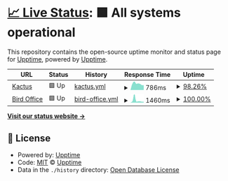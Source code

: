 # [📈 Live Status](https://upptime.github.io/upptime): <!--live status--> **🟩 All systems operational**

This repository contains the open-source uptime monitor and status page for [Upptime](https://upptime.js.org), powered by [Upptime](https://github.com/upptime/upptime).

<!--start: status pages-->
<!-- This summary is generated by Upptime (https://github.com/upptime/upptime) -->
<!-- Do not edit this manually, your changes will be overwritten -->
<!-- prettier-ignore -->
| URL | Status | History | Response Time | Uptime |
| --- | ------ | ------- | ------------- | ------ |
| <img alt="" src="https://icons.duckduckgo.com/ip3/www.kactus.com.ico" height="13"> [Kactus](https://www.kactus.com) | 🟩 Up | [kactus.yml](https://github.com/GregHubs/uptime/commits/HEAD/history/kactus.yml) | <details><summary><img alt="Response time graph" src="./graphs/kactus/response-time-week.png" height="20"> 786ms</summary><br><a href="https://GregHubs.github.io/uptime/history/kactus"><img alt="Response time 770" src="https://img.shields.io/endpoint?url=https%3A%2F%2Fraw.githubusercontent.com%2FGregHubs%2Fuptime%2FHEAD%2Fapi%2Fkactus%2Fresponse-time.json"></a><br><a href="https://GregHubs.github.io/uptime/history/kactus"><img alt="24-hour response time 618" src="https://img.shields.io/endpoint?url=https%3A%2F%2Fraw.githubusercontent.com%2FGregHubs%2Fuptime%2FHEAD%2Fapi%2Fkactus%2Fresponse-time-day.json"></a><br><a href="https://GregHubs.github.io/uptime/history/kactus"><img alt="7-day response time 786" src="https://img.shields.io/endpoint?url=https%3A%2F%2Fraw.githubusercontent.com%2FGregHubs%2Fuptime%2FHEAD%2Fapi%2Fkactus%2Fresponse-time-week.json"></a><br><a href="https://GregHubs.github.io/uptime/history/kactus"><img alt="30-day response time 755" src="https://img.shields.io/endpoint?url=https%3A%2F%2Fraw.githubusercontent.com%2FGregHubs%2Fuptime%2FHEAD%2Fapi%2Fkactus%2Fresponse-time-month.json"></a><br><a href="https://GregHubs.github.io/uptime/history/kactus"><img alt="1-year response time 770" src="https://img.shields.io/endpoint?url=https%3A%2F%2Fraw.githubusercontent.com%2FGregHubs%2Fuptime%2FHEAD%2Fapi%2Fkactus%2Fresponse-time-year.json"></a></details> | <details><summary><a href="https://GregHubs.github.io/uptime/history/kactus">98.26%</a></summary><a href="https://GregHubs.github.io/uptime/history/kactus"><img alt="All-time uptime 99.84%" src="https://img.shields.io/endpoint?url=https%3A%2F%2Fraw.githubusercontent.com%2FGregHubs%2Fuptime%2FHEAD%2Fapi%2Fkactus%2Fuptime.json"></a><br><a href="https://GregHubs.github.io/uptime/history/kactus"><img alt="24-hour uptime 87.79%" src="https://img.shields.io/endpoint?url=https%3A%2F%2Fraw.githubusercontent.com%2FGregHubs%2Fuptime%2FHEAD%2Fapi%2Fkactus%2Fuptime-day.json"></a><br><a href="https://GregHubs.github.io/uptime/history/kactus"><img alt="7-day uptime 98.26%" src="https://img.shields.io/endpoint?url=https%3A%2F%2Fraw.githubusercontent.com%2FGregHubs%2Fuptime%2FHEAD%2Fapi%2Fkactus%2Fuptime-week.json"></a><br><a href="https://GregHubs.github.io/uptime/history/kactus"><img alt="30-day uptime 99.60%" src="https://img.shields.io/endpoint?url=https%3A%2F%2Fraw.githubusercontent.com%2FGregHubs%2Fuptime%2FHEAD%2Fapi%2Fkactus%2Fuptime-month.json"></a><br><a href="https://GregHubs.github.io/uptime/history/kactus"><img alt="1-year uptime 99.84%" src="https://img.shields.io/endpoint?url=https%3A%2F%2Fraw.githubusercontent.com%2FGregHubs%2Fuptime%2FHEAD%2Fapi%2Fkactus%2Fuptime-year.json"></a></details>
| <img alt="" src="https://icons.duckduckgo.com/ip3/www.bird-office.com.ico" height="13"> [Bird Office](https://www.bird-office.com) | 🟩 Up | [bird-office.yml](https://github.com/GregHubs/uptime/commits/HEAD/history/bird-office.yml) | <details><summary><img alt="Response time graph" src="./graphs/bird-office/response-time-week.png" height="20"> 1460ms</summary><br><a href="https://GregHubs.github.io/uptime/history/bird-office"><img alt="Response time 783" src="https://img.shields.io/endpoint?url=https%3A%2F%2Fraw.githubusercontent.com%2FGregHubs%2Fuptime%2FHEAD%2Fapi%2Fbird-office%2Fresponse-time.json"></a><br><a href="https://GregHubs.github.io/uptime/history/bird-office"><img alt="24-hour response time 547" src="https://img.shields.io/endpoint?url=https%3A%2F%2Fraw.githubusercontent.com%2FGregHubs%2Fuptime%2FHEAD%2Fapi%2Fbird-office%2Fresponse-time-day.json"></a><br><a href="https://GregHubs.github.io/uptime/history/bird-office"><img alt="7-day response time 1460" src="https://img.shields.io/endpoint?url=https%3A%2F%2Fraw.githubusercontent.com%2FGregHubs%2Fuptime%2FHEAD%2Fapi%2Fbird-office%2Fresponse-time-week.json"></a><br><a href="https://GregHubs.github.io/uptime/history/bird-office"><img alt="30-day response time 920" src="https://img.shields.io/endpoint?url=https%3A%2F%2Fraw.githubusercontent.com%2FGregHubs%2Fuptime%2FHEAD%2Fapi%2Fbird-office%2Fresponse-time-month.json"></a><br><a href="https://GregHubs.github.io/uptime/history/bird-office"><img alt="1-year response time 783" src="https://img.shields.io/endpoint?url=https%3A%2F%2Fraw.githubusercontent.com%2FGregHubs%2Fuptime%2FHEAD%2Fapi%2Fbird-office%2Fresponse-time-year.json"></a></details> | <details><summary><a href="https://GregHubs.github.io/uptime/history/bird-office">100.00%</a></summary><a href="https://GregHubs.github.io/uptime/history/bird-office"><img alt="All-time uptime 99.91%" src="https://img.shields.io/endpoint?url=https%3A%2F%2Fraw.githubusercontent.com%2FGregHubs%2Fuptime%2FHEAD%2Fapi%2Fbird-office%2Fuptime.json"></a><br><a href="https://GregHubs.github.io/uptime/history/bird-office"><img alt="24-hour uptime 100.00%" src="https://img.shields.io/endpoint?url=https%3A%2F%2Fraw.githubusercontent.com%2FGregHubs%2Fuptime%2FHEAD%2Fapi%2Fbird-office%2Fuptime-day.json"></a><br><a href="https://GregHubs.github.io/uptime/history/bird-office"><img alt="7-day uptime 100.00%" src="https://img.shields.io/endpoint?url=https%3A%2F%2Fraw.githubusercontent.com%2FGregHubs%2Fuptime%2FHEAD%2Fapi%2Fbird-office%2Fuptime-week.json"></a><br><a href="https://GregHubs.github.io/uptime/history/bird-office"><img alt="30-day uptime 99.96%" src="https://img.shields.io/endpoint?url=https%3A%2F%2Fraw.githubusercontent.com%2FGregHubs%2Fuptime%2FHEAD%2Fapi%2Fbird-office%2Fuptime-month.json"></a><br><a href="https://GregHubs.github.io/uptime/history/bird-office"><img alt="1-year uptime 99.91%" src="https://img.shields.io/endpoint?url=https%3A%2F%2Fraw.githubusercontent.com%2FGregHubs%2Fuptime%2FHEAD%2Fapi%2Fbird-office%2Fuptime-year.json"></a></details>

<!--end: status pages-->

[**Visit our status website →**](https://greghubs.github.io/uptime/)

## 📄 License

- Powered by: [Upptime](https://github.com/upptime/upptime)
- Code: [MIT](./LICENSE) © [Upptime](https://upptime.js.org)
- Data in the `./history` directory: [Open Database License](https://opendatacommons.org/licenses/odbl/1-0/)
